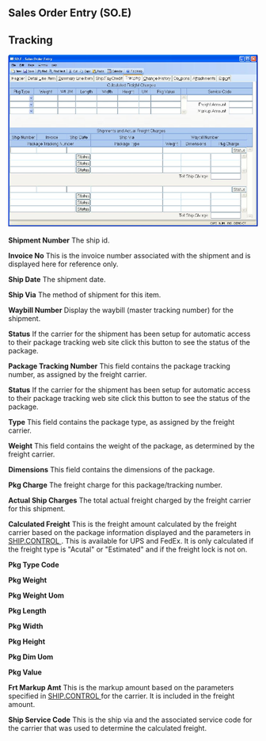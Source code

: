 ##  Sales Order Entry (SO.E)

<PageHeader />

##  Tracking

![](./SO-E-5.jpg)

**Shipment Number** The ship id.  
  
**Invoice No** This is the invoice number associated with the shipment and is
displayed here for reference only.  
  
**Ship Date** The shipment date.  
  
**Ship Via** The method of shipment for this item.  
  
**Waybill Number** Display the waybill (master tracking number) for the
shipment.  
  
**Status** If the carrier for the shipment has been setup for automatic access
to their package tracking web site click this button to see the status of the
package.  
  
**Package Tracking Number** This field contains the package tracking number,
as assigned by the freight carrier.  
  
**Status** If the carrier for the shipment has been setup for automatic access
to their package tracking web site click this button to see the status of the
package.  
  
**Type** This field contains the package type, as assigned by the freight
carrier.  
  
**Weight** This field contains the weight of the package, as determined by the
freight carrier.  
  
**Dimensions** This field contains the dimensions of the package.  
  
**Pkg Charge** The freight charge for this package/tracking number.  
  
**Actual Ship Charges** The total actual freight charged by the freight
carrier for this shipment.  
  
**Calculated Freight** This is the freight amount calculated by the freight carrier based on the package information displayed and the parameters in [ SHIP.CONTROL ](../../../../../../../../rover/AP-OVERVIEW/AP-ENTRY/AP-E/AP-E-1/MSHIP-E/MSHIP-E-1/SHIP-CONTROL) . This is available for UPS and FedEx. It is only calculated if the freight type is "Acutal" or "Estimated" and if the freight lock is not on.   
  
**Pkg Type Code**  
  
**Pkg Weight**  
  
**Pkg Weight Uom**  
  
**Pkg Length**  
  
**Pkg Width**  
  
**Pkg Height**  
  
**Pkg Dim Uom**  
  
**Pkg Value**  
  
**Frt Markup Amt** This is the markup amount based on the parameters specified in [ SHIP.CONTROL ](../../../../../../../../rover/AP-OVERVIEW/AP-ENTRY/AP-E/AP-E-1/MSHIP-E/MSHIP-E-1/SHIP-CONTROL) for the carrier. It is included in the freight amount.   
  
**Ship Service Code** This is the ship via and the associated service code for
the carrier that was used to determine the calculated freight.  
  
  
<badge text= "Version 8.10.57" vertical="middle" />

<PageFooter />